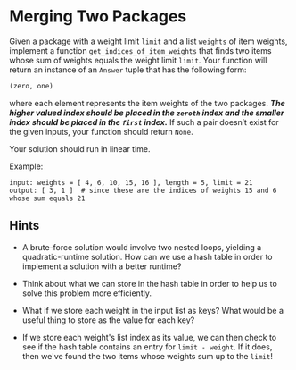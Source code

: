# Merging Two Packages

Given a package with a weight limit `limit` and a list `weights` of item
weights, implement a function `get_indices_of_item_weights` that finds
two items whose sum of weights equals the weight limit `limit`. Your
function will return an instance of an `Answer` tuple that has the
following form:

```python
(zero, one)
```

where each element represents the item weights of the two packages.
_**The higher valued index should be placed in the `zeroth` index and
the smaller index should be placed in the `first` index.**_ If such a
pair doesn’t exist for the given inputs, your function should return
`None`.

Your solution should run in linear time.

Example:

```text
input: weights = [ 4, 6, 10, 15, 16 ], length = 5, limit = 21
output: [ 3, 1 ]  # since these are the indices of weights 15 and 6 whose sum equals 21
```

## Hints

*   A brute-force solution would involve two nested loops, yielding a
    quadratic-runtime solution. How can we use a hash table in order to
    implement a solution with a better runtime?

*   Think about what we can store in the hash table in order to help us to
    solve this problem more efficiently.

*   What if we store each weight in the input list as keys? What would be
    a useful thing to store as the value for each key?

*   If we store each weight's list index as its value, we can then check
    to see if the hash table contains an entry for `limit - weight`. If it
    does, then we've found the two items whose weights sum up to the
    `limit`!
